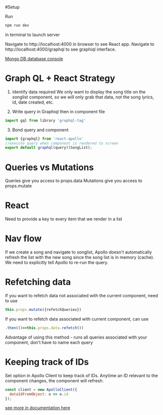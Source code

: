 #Setup

Run
```bash
npm run dev
```
in terminal to launch server

Navigate to http://localhost:4000 in browser to see React app.
Navigate to http://localhost:4000/graphql to see graphiql interface.

[Mongo DB database console](mlab.com)

# Graph QL + React Strategy

1. Identify data required
We only want to display the song title on the songlist component, so we will only grab that data, not the song lyrics, id, date created, etc.

2. Write query in Graphiql then in component file
```js
import gql from library 'graphql-tag'
```

3. Bond query and component
```js
import {graphql} from 'react-apollo'
//execute query when component is rendered to screen
export default graphql(query)(SongList);
```

# Queries vs Mutations
Queries give you access to props.data
Mutations give you access to props.mutate

# React
Need to provide a key to every item that we render in a list

# Nav flow
If we create a song and navigate to songlist,
Apollo doesn't automatically refresh the list with the new song since the song list is in memory (cache).
We need to explicitly tell Apollo to re-run the query.

# Refetching data
If you want to refetch data not associated with the current component, need to use
```js
this.props.mutate({refetchQueries}) 
```
If you want to refetch data associated with current component, can use
```js
.then(()=>this.props.data.refetch())
```
Advantage of using this method - runs all queries associated with your component, don't have to name each query

# Keeping track of IDs
Set option in Apollo Client to keep track of IDs.
Anytime an ID relevant to the component changes, the component will refresh.
```js
const client = new ApolloClient({
  dataIdFromObject: o => o.id
});
```
[see more in documentation here](https://www.apollographql.com/docs/react/features/caching.html)